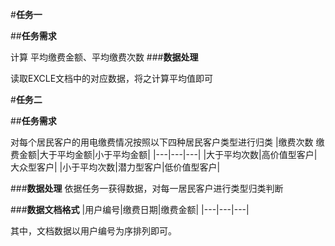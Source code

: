 #**任务一** 

##**任务需求** 

计算 平均缴费金额、平均缴费次数
###**数据处理**

读取EXCLE文档中的对应数据，将之计算平均值即可

#**任务二**

##**任务需求**

对每个居民客户的用电缴费情况按照以下四种居民客户类型进行归类
|缴费次数  缴费金额|大于平均金额|小于平均金额|
|---|---|---|
|大于平均次数|高价值型客户|大众型客户|
|小于平均次数|潜力型客户|低价值型客户|

###**数据处理**
依据任务一获得数据，对每一居民客户进行类型归类判断

###**数据文档格式**
|用户编号|缴费日期|缴费金额|
|---|---|---|

其中，文档数据以用户编号为序排列即可。
